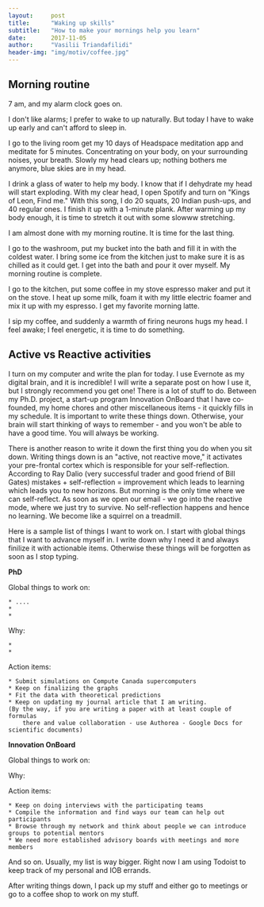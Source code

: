 ```yaml
---
layout:     post
title:      "Waking up skills"
subtitle:   "How to make your mornings help you learn"
date:       2017-11-05
author:     "Vasilii Triandafilidi"
header-img: "img/motiv/coffee.jpg"
---
```


## Morning routine

7 am, and my alarm clock goes on.

I don't like alarms; I prefer to wake to up naturally. But today I have to wake up early and can't afford to sleep in.

I go to the living room get my 10 days of Headspace meditation app and meditate for 5 minutes. Concentrating on your body, on your surrounding noises, your breath.
Slowly my head clears up; nothing bothers me anymore, blue skies are in my head.

 I drink a glass of water to help my body. I know that if I dehydrate my head will start exploding. With my clear head, I open Spotify and turn on "Kings of Leon, Find me."  With this song, I do 20 squats, 20 Indian push-ups, and 40 regular ones. I finish it up with a 1-minute plank. After warming up my body enough, it is time to stretch it out with some slowww stretching.

I am almost done with my morning routine. It is time for the last thing.

I go to the washroom, put my bucket into the bath and fill it in with the coldest water. I bring some ice from the kitchen just to make sure it is as chilled as it could get. I get into the bath and pour it over myself. My morning routine is complete.

I go to the kitchen, put some coffee in my stove espresso maker and put it on the stove. I heat up some milk, foam it with my little electric foamer and mix it up with my espresso. I get my favorite morning latte.

I sip my coffee, and suddenly a warmth of firing neurons hugs my head. I feel awake; I feel energetic, it is time to do something.

## Active vs Reactive activities

I turn on my computer and write the plan for today. I use Evernote as my digital brain, and it is incredible! I will write a separate post on how I use it, but I strongly recommend you get one!
There is a lot of stuff to do.  Between my Ph.D. project, a start-up program Innovation OnBoard that I have co-founded, my home chores and other miscellaneous items - it quickly fills in my schedule. It is important to write these things down. Otherwise, your brain will start thinking of ways to remember - and you won't be able to have a good time. You will always be working.

There is another reason to write it down the first thing you do when you sit down. Writing things down is an "active, not reactive move," it activates your pre-frontal cortex which is responsible for your self-reflection. According to Ray Dalio (very successful trader and good friend of Bill Gates) mistakes + self-reflection = improvement which leads to learning which leads you to new horizons. But morning is the only time where we can self-reflect. As soon as we open our email - we go into the reactive mode, where we just try to survive. No self-reflection happens and hence no learning. We become like a squirrel on a treadmill.

Here is a sample list of things I want to work on. I start with global things that I want to advance myself in. I write down why I need it and always finilize it with actionable items. Otherwise these things will be forgotten as soon as I stop typing.

__PhD__

Global things to work on:

    * ....
    *
    *

Why:

    *
    *

Action items:

    * Submit simulations on Compute Canada supercomputers
    * Keep on finalizing the graphs
    * Fit the data with theoretical predictions
    * Keep on updating my journal article that I am writing.
    (By the way, if you are writing a paper with at least couple of formulas
        there and value collaboration - use Authorea - Google Docs for scientific documents)

__Innovation OnBoard__

Global things to work on:

Why:

Action items:

    * Keep on doing interviews with the participating teams
    * Compile the information and find ways our team can help out participants
    * Browse through my network and think about people we can introduce groups to potential mentors
    * We need more established advisory boards with meetings and more members

And so on. Usually, my list is way bigger. Right now I am using Todoist to keep track of my personal and IOB errands.

After writing things down, I pack up my stuff and either go to meetings or go to a coffee shop to work on my stuff.
